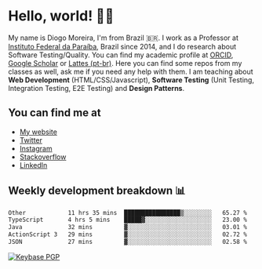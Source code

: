 # Hello, world! 👋🏻

My name is Diogo Moreira, I'm from Brazil 🇧🇷. I work as a Professor at [Instituto Federal da Paraíba](https://ifpb.edu.br), Brazil since 2014, and I do research about Software Testing/Quality. You can find my academic profile at [ORCID](https://orcid.org/0000-0003-1803-6565), [Google Scholar](https://scholar.google.com.br/citations?hl=pt-BR&user=DlSdlvEAAAAJ) or [Lattes (pt-br)](http://buscatextual.cnpq.br/buscatextual/visualizacv.do?id=K4384159A1). Here you can find some repos from my classes as well, ask me if you need any help with them. I am teaching about **Web Development** (HTML/CSS/Javascript), **Software Testing** (Unit Testing, Integration Testing, E2E Testing) and **Design Patterns**.

## You can find me at
- [My website](https://diogodmoreira.com)
- [Twitter](https://twitter.com/diogodmoreira)
- [Instagram](https://instagram.com/diogo.dmoreira)
- [Stackoverflow](https://stackoverflow.com/users/1541533/diogo-moreira)
- [LinkedIn](https://linkedin.com/in/diogodmoreira)

## Weekly development breakdown 📊

<!--START_SECTION:waka-->

```txt
Other            11 hrs 35 mins  ████████████████▒░░░░░░░░   65.27 %
TypeScript       4 hrs 5 mins    █████▓░░░░░░░░░░░░░░░░░░░   23.00 %
Java             32 mins         ▓░░░░░░░░░░░░░░░░░░░░░░░░   03.01 %
ActionScript 3   29 mins         ▓░░░░░░░░░░░░░░░░░░░░░░░░   02.72 %
JSON             27 mins         ▓░░░░░░░░░░░░░░░░░░░░░░░░   02.58 %
```

<!--END_SECTION:waka-->

[![Keybase PGP](https://img.shields.io/keybase/pgp/diogomoreira?style=flat-square)](https://keybase.io/diogomoreira)
